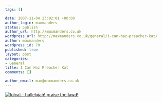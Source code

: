```yaml
--- 
tags: []

date: 2007-11-04 23:02:01 +00:00
author_login: maxmanders
status: publish
author_url: http://maxmanders.co.uk
wordpress_url: http://maxmanders.co.uk/general/i-can-haz-preacher-kat/
author: maxmanders
wordpress_id: 70
published: true
layout: post
categories: 
- General
title: I Can Haz Preacher Kat
comments: []

author_email: max@maxmanders.co.uk
---
```

<a href="http://icanhascheezburger.com/2007/10/12/hallelujah-praise-the-lawd/"><img src="http://icanhascheezburger.wordpress.com/files/2007/10/128343688002656250hallelujahpra.jpg" alt="lolcat - hallelujah!  praise the lawd!" /></a>

